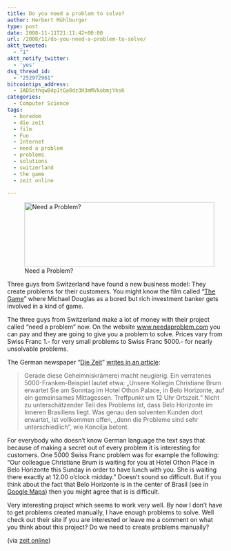 ```yaml
---
title: Do you need a problem to solve?
author: Herbert Mühlburger
type: post
date: 2008-11-11T21:11:42+00:00
url: /2008/11/do-you-need-a-problem-to-solve/
aktt_tweeted:
  - "1"
aktt_notify_twitter:
  - 'yes'
dsq_thread_id:
  - "252972961"
bitcointips_address:
  - 1ADSsthqwB4p1tGa8dz3H3mMVkobmjYksK
categories:
  - Computer Science
tags:
  - boredom
  - die zeit
  - film
  - Fun
  - Internet
  - need a problem
  - problems
  - solutions
  - switzerland
  - the game
  - zeit online

---
```

<figure id="attachment_86" style="width: 440px" class="wp-caption alignnone"><a rel="attachment wp-att-86" href="http://blog.muehlburger.at/2008/11/do-you-need-a-problem-to-solve/need-a-problem/"><img class="size-full wp-image-86" title="Need a Problem?" src="http://178.79.139.40/wp-content/uploads/2008/11/need-a-problem.png" alt="Need a Problem?" width="440" height="150" /></a><figcaption class="wp-caption-text">Need a Problem?</figcaption></figure> 

Three guys from Switzerland have found a new business model: They create problems for their customers. You might know the film called &#8220;<a title="The Game" href="http://en.wikipedia.org/wiki/The_Game_(film)" target="_blank">The Game</a>&#8221; where Michael Douglas as a bored but rich investment banker gets involved in a kind of game.

The three guys from Switzerland make a lot of money with their project called &#8220;need a problem&#8221; now. On the website <a title="www.needaproblem.com/" href="http://www.needaproblem.com/" target="_blank">www.needaproblem.com</a> you can pay and they are going to give you a problem to solve. Prices vary from Swiss Franc 1.- for very small problems to Swiss Franc 5000.- for nearly unsolvable problems.

The German newspaper &#8220;[Die Zeit][1]&#8221; <a title="Die Zeit" href="http://www.zeit.de/online/2008/45/needaproblem" target="_blank">writes in an article</a>:

> Gerade diese Geheimniskrämerei macht neugierig. Ein verratenes 5000-Franken-Beispiel lautet etwa: „Unsere Kollegin Christiane Brum erwartet Sie am Sonntag im Hotel Othon Palace, in Belo Horizonte, auf ein gemeinsames Mittagessen. Treffpunkt um 12 Uhr Ortszeit.“ Nicht zu unterschätzender Teil des Problems ist, dass Belo Horizonte im Inneren Brasiliens liegt. Was genau den solventen Kunden dort erwartet, ist vollkommen offen, „denn die Probleme sind sehr unterschiedlich“, wie Koncilja betont.

For everybody who doesn&#8217;t know German language the text says that because of making a secret out of every problem it is interesting for customers. One 5000 Swiss Franc problem was for example the following: &#8220;Our colleague Christiane Brum is waiting for you at Hotel Othon Place in Belo Horizonte this Sunday in order to have lunch with you. She is waiting there exactly at 12.00 o&#8217;clock midday.&#8221; Doesn&#8217;t sound so difficult. But if you think about the fact that Belo Horizonte is in the center of Brasil (see in <a title="Belo Horizonte" href="http://maps.google.com.br/maps?f=q&hl=de&geocode=&q=belo+horizonte&ie=UTF8&ll=-19.81193,-43.953552&spn=0.655047,1.235962&t=h&z=10&g=belo+horizonte" target="_blank">Google Maps</a>) then you might agree that is is difficult.

Very interesting project which seems to work very well. By now I don&#8217;t have to get problems created manually, I have enough problems to solve. Well check out their site if you are interested or leave me a comment on what you think about this project? Do we need to create problems manually?

(via <a title="zeit online" href="http://www.zeit.de/online/2008/45/needaproblem" target="_blank">zeit online</a>)

 [1]: http://www.diezeit.de "Die Zeit"
